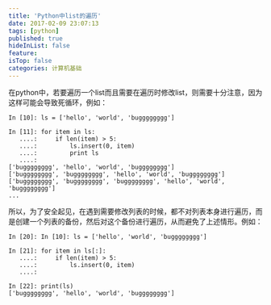 ```yaml
---
title: 'Python中list的遍历'
date: 2017-02-09 23:07:13
tags: [python]
published: true
hideInList: false
feature: 
isTop: false
categories: 计算机基础
---
```


在python中，若要遍历一个list而且需要在遍历时修改list，则需要十分注意，因为这样可能会导致死循环，例如：

    In [10]: ls = ['hello', 'world', 'bugggggggg']
    
    In [11]: for item in ls:
       ....:     if len(item) > 5:
       ....:         ls.insert(0, item)
       ....:         print ls
       ....:         
    ['bugggggggg', 'hello', 'world', 'bugggggggg']
    ['bugggggggg', 'bugggggggg', 'hello', 'world', 'bugggggggg']
    ['bugggggggg', 'bugggggggg', 'bugggggggg', 'hello', 'world', 'bugggggggg']
    ...

所以，为了安全起见，在遇到需要修改列表的时候，都不对列表本身进行遍历，而是创建一个列表的备份，然后对这个备份进行遍历，从而避免了上述情形。例如：

    In [20]: In [10]: ls = ['hello', 'world', 'bugggggggg']
    
    In [21]: for item in ls[:]:
       ....:     if len(item) > 5:
       ....:         ls.insert(0, item)
       ....:         
    
    In [22]: print(ls)
    ['bugggggggg', 'hello', 'world', 'bugggggggg']